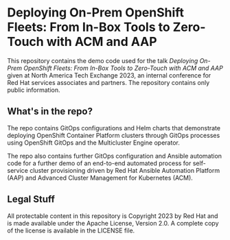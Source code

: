 # Deploying On-Prem OpenShift Fleets: From In-Box Tools to Zero-Touch with ACM and AAP

This repository contains the demo code used for the talk *Deploying On-Prem
OpenShift Fleets: From In-Box Tools to Zero-Touch with ACM and AAP* given at
North America Tech Exchange 2023, an internal conference for Red Hat services
associates and partners. The repository contains only public information.

## What's in the repo?

The repo contains GitOps configurations and Helm charts that demonstrate
deploying OpenShift Container Platform clusters through GitOps processes
using OpenShift GitOps and the Multicluster Engine operator.

The repo also contains further GitOps configuration and Ansible automation code
for a further demo of an end-to-end automated process for self-service cluster
provisioning driven by Red Hat Ansible Automation Platform (AAP) and Advanced
Cluster Management for Kubernetes (ACM).

## Legal Stuff

All protectable content in this repository is Copyright 2023 by Red Hat and is
made available under the Apache License, Version 2.0. A complete copy of the
license is available in the LICENSE file.
